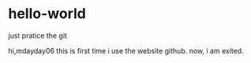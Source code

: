 # hello-world
just pratice the git

hi,mdayday06
this is first time i use the website github.
now, i am exited.
